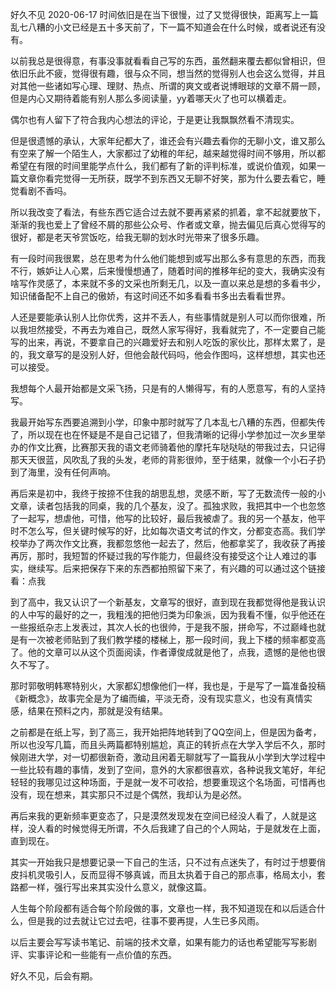 好久不见
2020-06-17
时间依旧是在当下很慢，过了又觉得很快，距离写上一篇乱七八糟的小文已经是五十多天前了，下一篇不知道会在什么时候，或者说还有没有。


以前我总是很得意，有事没事就看看自己写的东西，虽然翻来覆去都似曾相识，但依旧乐此不疲，觉得很有趣，很与众不同，想当然的觉得别人也会这么觉得，并且对其他一些诸如写心理、理财、热点、所谓的爽文或者说博眼球的文章不屑一顾，但是内心又期待着能有别人那么多阅读量，yy着哪天火了也可以横着走。


偶尔也有人留下了符合我内心想法的评论，于是更让我飘飘然看不清现实。


但是很遗憾的承认，大家年纪都大了，谁还会有兴趣去看你的无聊小文，谁又那么有空来了解一个陌生人，大家都过了幼稚的年纪，越来越觉得时间不够用，所以都希望在有限的时间里能学点什么，我们都有了新的评判标准，或说价值观，如果一篇文章你看完觉得一无所获，既学不到东西又无聊不好笑，那为什么要去看它，睡觉看剧不香吗。


所以我改变了看法，有些东西它适合过去就不要再紧紧的抓着，拿不起就要放下，渐渐的我也爱上了曾经不屑的那些公众号、作者或文章，抛去偏见后真心觉得写的很好，都是老天爷赏饭吃，给我无聊的划水时光带来了很多乐趣。


有一段时间我很累，总在思考为什么他们能想到或写出那么多有意思的东西，而我不行，嫉妒让人心累，后来慢慢想通了，随着时间的推移年纪的变大，我确实没有啥写作灵感了，本来就不多的文采也所剩无几，以及一直以来总是想的多看书少，知识储备配不上自己的傲娇，有这时间还不如多看看书多出去看看世界。


人还是要能承认别人比你优秀，这并不丢人，有些事情就是别人可以而你很难，所以我坦然接受，不再去为难自己，既然人家写得好，我看就完了，不一定要自己能写的出来，再说，不要拿自己的兴趣爱好去和别人吃饭的家伙比，那样太累了，是的，我文章写的是没别人好，但他会敲代码吗，他会作图吗，这样想想，其实也还可以接受。


我想每个人最开始都是文采飞扬，只是有的人懒得写，有的人愿意写，有的人坚持写。


我最开始写东西要追溯到小学，印象中那时就写了几本乱七八糟的东西，但都失传了，所以现在也在怀疑是不是自己记错了，但我清晰的记得小学参加过一次乡里举办的作文比赛，比赛那天我的语文老师骑着他的摩托车哒哒哒的带我过去，只记得那天天很蓝，风吹乱了我的头发，老师的背影很帅，至于结果，就像一个小石子扔到了海里，没有任何声响。


再后来是初中，我终于按捺不住我的胡思乱想，灵感不断，写了无数流传一般的小文章，读者包括我的同桌，我的几个基友，没了。孤独求败，我把其中一个也忽悠了一起写，想虐他，可惜，他写的比较好，最后我被虐了。我的另一个基友，他平时不怎么写，但关键时候写的好，比如每次语文考试的作文，分都变态高。我们学校举办了两次作文比赛，我都忽悠他一起去了，然后，他都拿奖了，我收获了再接再厉，那时，我短暂的怀疑过我的写作能力，但最终没有接受这个让人难过的事实，继续写。后来把保存下来的东西都拍照留下来了，有兴趣的可以通过这个链接看：点我


到了高中，我又认识了一个新基友，文章写的很好，直到现在我都觉得他是我认识的人中写的最好的之一，我粗浅的把他归类为印象派，因为我看不懂，似乎他还在一些报纸杂志上发表过，其次人长的也很帅，于是我不服，拼命写，不过巅峰也就是有一次被老师贴到了我们教学楼的楼梯上，那一段时间，我上下楼的频率都变高了。他的文章可以从这个页面阅读，作者谭俊成就是他了，点我，遗憾的是他也很久不写了。


那时郭敬明韩寒特别火，大家都幻想像他们一样，我也是，于是写了一篇准备投稿《新概念》，故事完全是为了编而编，平淡无奇，没有现实意义，也没有真情实感，结果在预料之内，那就是没有结果。


之前都是在纸上写，到了高三，我开始把阵地转到了QQ空间上，但是因为备考，所以也没写几篇，而且头两篇都特别尴尬，真正的转折点在大学入学后不久，那时候刚进大学，对一切都很新奇，激动且闲着无聊就写了一篇我从小学到大学过程中一些比较有趣的事情，发到了空间，意外的大家都很喜欢，各种说我文笔好，年纪轻轻的我哪见过这种场面，于是就一发不可收拾，想要重现这个名场面，可惜再也没有，现在想来，其实那只不过是个偶然，我却认为是必然。


再后来我的更新频率更变态了，只是漠然发现发在空间已经没人看了，人就是这样，没人看的时候觉得无所谓，不久后我建了自己的个人网站，于是就发在上面，直到现在。


其实一开始我只是想要记录一下自己的生活，只不过有点迷失了，有时过于想要俏皮抖机灵吸引人，反而显得不够真诚，而且太执着于自己的那点事，格局太小，套路都一样，强行写出来其实没什么意义，就像这篇。


人生每个阶段都有适合每个阶段做的事，文章也一样，我不知道现在和以后适合什么，但是我的过去就让它过去吧，往事不要再提，人生已多风雨。


以后主要会写写读书笔记、前端的技术文章，如果有能力的话也希望能写写影剧评、实事评论和一些能有一点价值的东西。


好久不见，后会有期。

